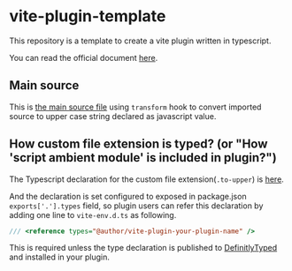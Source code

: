 # vite-plugin-template

This repository is a template to create a vite plugin written in typescript.

You can read the official document [here](https://vitejs.dev/guide/api-plugin.html#plugin-api).

## Main source

This is [the main source file](./src/index.ts) using `transform` hook to convert imported source to upper case string declared as javascript value.

## How custom file extension is typed? (or "How 'script ambient module' is included in plugin?")

The Typescript declaration for the custom file extension(`.to-upper`) is [here](./src/script.d.ts).

And the declaration is set configured to exposed in package.json `exports['.'].types` field, so plugin users can refer this declaration by adding one line to `vite-env.d.ts` as following.

```ts
/// <reference types="@author/vite-plugin-your-plugin-name" />
```

This is required unless the type declaration is published to [DefinitlyTyped](https://github.com/DefinitelyTyped/DefinitelyTyped) and installed in your plugin.
